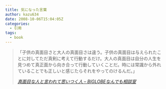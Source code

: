 ```yaml
---
title: 気になった言葉
author: kazu634
date: 2008-10-06T15:04:05Z
categories:
  - 引用
tags:
  - book
---
```

<div class="section">
<blockquote title="真面目な人と言われて思いつく人 - BIGLOBEなんでも相談室" cite="http://soudan1.biglobe.ne.jp/qa1060670.html">
<p>
      「子供の真面目さと大人の真面目さは違う。子供の真面目は与えられたことに対してただ真剣に考えて行動するだけ。大人の真面目は自分の人生を見つめて真正面から向き合って行動していくことだ。時には常識から外れていることでも正しいと感じたらそれをやってのけるんだ。」
</p>

<p>
<cite><a href="http://soudan1.biglobe.ne.jp/qa1060670.html" onclick="__gaTracker('send', 'event', 'outbound-article', 'http://soudan1.biglobe.ne.jp/qa1060670.html', '真面目な人と言われて思いつく人 &#8211; BIGLOBEなんでも相談室');" target="_blank">真面目な人と言われて思いつく人 &#8211; BIGLOBEなんでも相談室</a></cite>
</p>
</blockquote>
</div>
